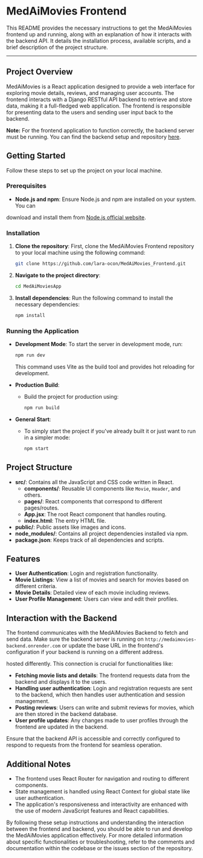 # MedAiMovies Frontend

This README provides the necessary instructions to get the MedAiMovies frontend up and running, along with an explanation of how it interacts with the backend API. It details the installation process, available scripts, and a brief description of the project structure.

---

## Project Overview

MedAiMovies is a React application designed to provide a web interface for exploring movie details, reviews, and managing user accounts. The frontend interacts with a Django RESTful API backend to retrieve and store data, making it a full-fledged web application. The frontend is responsible for presenting data to the users and sending user input back to the backend.

**Note:** For the frontend application to function correctly, the backend server must be running. You can find the backend setup and repository [here](https://github.com/lara-ocon/MedAiMovies_Backend.git).

## Getting Started

Follow these steps to set up the project on your local machine.

### Prerequisites

- **Node.js and npm**: Ensure Node.js and npm are installed on your system. You can

download and install them from [Node.js official website](https://nodejs.org/).

### Installation

1. **Clone the repository**: First, clone the MedAiMovies Frontend repository to your local machine using the following command:
   ```bash
   git clone https://github.com/lara-ocon/MedAiMovies_Frontend.git
   ```

2. **Navigate to the project directory**:
   ```bash
   cd MedAiMoviesApp
   ```

3. **Install dependencies**: Run the following command to install the necessary dependencies:
   ```bash
   npm install
   ```

### Running the Application

- **Development Mode**: To start the server in development mode, run:
  ```bash
  npm run dev
  ```
  This command uses Vite as the build tool and provides hot reloading for development.

- **Production Build**:
  - Build the project for production using:
    ```bash
    npm run build
    ```

- **General Start**:
  - To simply start the project if you've already built it or just want to run in a simpler mode:
    ```bash
    npm start
    ```

## Project Structure

- **src/**: Contains all the JavaScript and CSS code written in React.
  - **components/**: Reusable UI components like `Movie`, `Header`, and others.
  - **pages/**: React components that correspond to different pages/routes.
  - **App.jsx**: The root React component that handles routing.
  - **index.html**: The entry HTML file.
- **public/**: Public assets like images and icons.
- **node_modules/**: Contains all project dependencies installed via npm.
- **package.json**: Keeps track of all dependencies and scripts.

## Features

- **User Authentication**: Login and registration functionality.
- **Movie Listings**: View a list of movies and search for movies based on different criteria.
- **Movie Details**: Detailed view of each movie including reviews.
- **User Profile Management**: Users can view and edit their profiles.

## Interaction with the Backend

The frontend communicates with the MedAiMovies Backend to fetch and send data. Make sure the backend server is running on `http://medaimovies-backend.onrender.com` or update the base URL in the frontend's configuration if your backend is running on a different address.

hosted differently. This connection is crucial for functionalities like:

- **Fetching movie lists and details**: The frontend requests data from the backend and displays it to the users.
- **Handling user authentication**: Login and registration requests are sent to the backend, which then handles user authentication and session management.
- **Posting reviews**: Users can write and submit reviews for movies, which are then stored in the backend database.
- **User profile updates**: Any changes made to user profiles through the frontend are updated in the backend.

Ensure that the backend API is accessible and correctly configured to respond to requests from the frontend for seamless operation.

## Additional Notes

- The frontend uses React Router for navigation and routing to different components.
- State management is handled using React Context for global state like user authentication.
- The application's responsiveness and interactivity are enhanced with the use of modern JavaScript features and React capabilities.

By following these setup instructions and understanding the interaction between the frontend and backend, you should be able to run and develop the MedAiMovies application effectively. For more detailed information about specific functionalities or troubleshooting, refer to the comments and documentation within the codebase or the issues section of the repository.